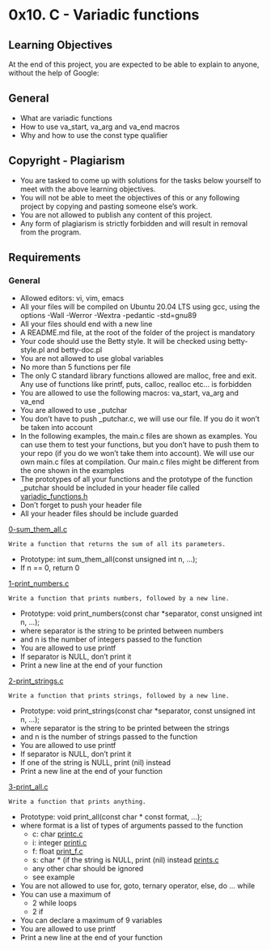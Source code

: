 # 0x10. C - Variadic functions

## Learning Objectives
At the end of this project, you are expected to be able to explain to anyone, without the help of Google:

## General
* What are variadic functions
* How to use va_start, va_arg and va_end macros
* Why and how to use the const type qualifier

## Copyright - Plagiarism
* You are tasked to come up with solutions for the tasks below yourself to meet with the above learning objectives.
* You will not be able to meet the objectives of this or any following project by copying and pasting someone else’s work.
* You are not allowed to publish any content of this project.
* Any form of plagiarism is strictly forbidden and will result in removal from the program.

## Requirements
### General
* Allowed editors: vi, vim, emacs
* All your files will be compiled on Ubuntu 20.04 LTS using gcc, using the options -Wall -Werror -Wextra -pedantic -std=gnu89
* All your files should end with a new line
* A README.md file, at the root of the folder of the project is mandatory
* Your code should use the Betty style. It will be checked using betty-style.pl and betty-doc.pl
* You are not allowed to use global variables
* No more than 5 functions per file
* The only C standard library functions allowed are malloc, free and exit. Any use of functions like printf, puts, calloc, realloc etc… is forbidden
* You are allowed to use the following macros: va_start, va_arg and va_end
* You are allowed to use _putchar
* You don’t have to push _putchar.c, we will use our file. If you do it won’t be taken into account
* In the following examples, the main.c files are shown as examples. You can use them to test your functions, but you don’t have to push them to your repo (if you do we won’t take them into account). We will use our own main.c files at compilation. Our main.c files might be different from the one shown in the examples
* The prototypes of all your functions and the prototype of the function _putchar should be included in your header file called [variadic_functions.h](./variadic_functions.h)
* Don’t forget to push your header file
* All your header files should be include guarded


[0-sum_them_all.c](./0-sum_them_all.c)
```
Write a function that returns the sum of all its parameters.
```
* Prototype: int sum_them_all(const unsigned int n, ...);
* If n == 0, return 0

[1-print_numbers.c](./1-print_numbers.c)
```
Write a function that prints numbers, followed by a new line.
```
* Prototype: void print_numbers(const char *separator, const unsigned int n, ...);
* where separator is the string to be printed between numbers
* and n is the number of integers passed to the function
* You are allowed to use printf
* If separator is NULL, don’t print it
* Print a new line at the end of your function


[2-print_strings.c](./2-print_strings.c)
```
Write a function that prints strings, followed by a new line.
```
* Prototype: void print_strings(const char *separator, const unsigned int n, ...);
* where separator is the string to be printed between the strings
* and n is the number of strings passed to the function
* You are allowed to use printf
* If separator is NULL, don’t print it
* If one of the string is NULL, print (nil) instead
* Print a new line at the end of your function


[3-print_all.c](./3-print_all.c)
```
Write a function that prints anything.
```
* Prototype: void print_all(const char * const format, ...);
* where format is a list of types of arguments passed to the function
	* c: char [printc.c](./printc.c)
	* i: integer [printi.c](./printi.c)
	* f: float [print_f.c](./print_f.c)
	* s: char * (if the string is NULL, print (nil) instead [prints.c](./prints.c)
	* any other char should be ignored
	* see example
* You are not allowed to use for, goto, ternary operator, else, do ... while
* You can use a maximum of
	* 2 while loops
	* 2 if
* You can declare a maximum of 9 variables
* You are allowed to use printf
* Print a new line at the end of your function

